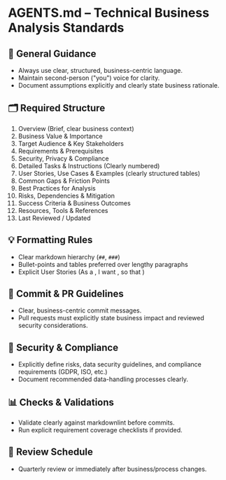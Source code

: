 # AGENTS.md – Technical Business Analysis Standards

## 📌 General Guidance

- Always use clear, structured, business-centric language.
- Maintain second-person ("you") voice for clarity.
- Document assumptions explicitly and clearly state business rationale.

## 🗂️ Required Structure

1. Overview (Brief, clear business context)
2. Business Value & Importance
3. Target Audience & Key Stakeholders
4. Requirements & Prerequisites
5. Security, Privacy & Compliance
6. Detailed Tasks & Instructions (Clearly numbered)
7. User Stories, Use Cases & Examples (clearly structured tables)
8. Common Gaps & Friction Points
9. Best Practices for Analysis
10. Risks, Dependencies & Mitigation
11. Success Criteria & Business Outcomes
12. Resources, Tools & References
13. Last Reviewed / Updated

## 💡 Formatting Rules

- Clear markdown hierarchy (`##`, `###`)
- Bullet-points and tables preferred over lengthy paragraphs
- Explicit User Stories (As a <Role>, I want <Goal>, so that <Benefit>)

## 🚩 Commit & PR Guidelines

- Clear, business-centric commit messages.
- Pull requests must explicitly state business impact and reviewed security considerations.

## 🔐 Security & Compliance

- Explicitly define risks, data security guidelines, and compliance requirements (GDPR, ISO, etc.)
- Document recommended data-handling processes clearly.

## 📊 Checks & Validations

- Validate clearly against markdownlint before commits.
- Run explicit requirement coverage checklists if provided.

## 🔄 Review Schedule

- Quarterly review or immediately after business/process changes.
